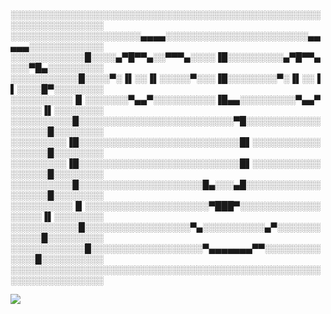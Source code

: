 ░░░░░░░░░░░░░░░░░░░░░░░░░░░░░░░░░░░░░░░░░░░░░░░░░░░░░░░░░░░░░░░░░
░░░░░░░░░░░░░░░░░░░░░▄▄▄▄░░░░░░░░░░░░░░░░░░░░░░░▄▄▄▄▄░░░░░░░░░░░░
░░░░░░░░░░░░█░░░░▄▀█▀▀▄░░▀▀▀▄░░░░▐█░░░░░░░░░▄▀█▀▀▄░░░▀█▄░░░░░░░░░
░░░░░░░░░░░█░░░░▀░▐▌░░▐▌░░░░░▀░░░▐█░░░░░░░░▀░▐▌░░▐▌░░░░█▀░░░░░░░░
░░░░░░░░░░▐▌░░░░░░░▀▄▄▀░░░░░░░░░░▐█▄▄░░░░░░░░░▀▄▄▀░░░░░▐▌░░░░░░░░
░░░░░░░░░░█░░░░░░░░░░░░░░░░░░░░░░░░░▀█░░░░░░░░░░░░░░░░░░█░░░░░░░░
░░░░░░░░░▐█░░░░░░░░░░░░░░░░░░░░░░░░░░█▌░░░░░░░░░░░░░░░░░█░░░░░░░░
░░░░░░░░░▐█░░░░░░░░░░░░░░░░░░░░░░░░░░█▌░░░░░░░░░░░░░░░░░█░░░░░░░░
░░░░░░░░░░█░░░░░░░░░░░░░░░░░░░░█▄░░░▄█░░░░░░░░░░░░░░░░░░█░░░░░░░░
░░░░░░░░░░▐▌░░░░░░░░░░░░░░░░░░░░▀███▀░░░░░░░░░░░░░░░░░░▐▌░░░░░░░░
░░░░░░░░░░░█░░░░░░░░░░░░░░░░░▀▄░░░░░░░░░░▄▀░░░░░░░░░░░░█░░░░░░░░░
░░░░░░░░░░░░█░░░░░░░░░░░░░░░░░░▀▄▄▄▄▄▄▄▀▀░░░░░░░░░░░░░█░░░░░░░░░░
░░░░░░░░░░░░░░░░░░░░░░░░░░░░░░░░░░░░░░░░░░░░░░░░░░░░░░░░░░░░░░░░░

![](https://visitor-badge.glitch.me/badge?page_id=kamdz.kamdz)
